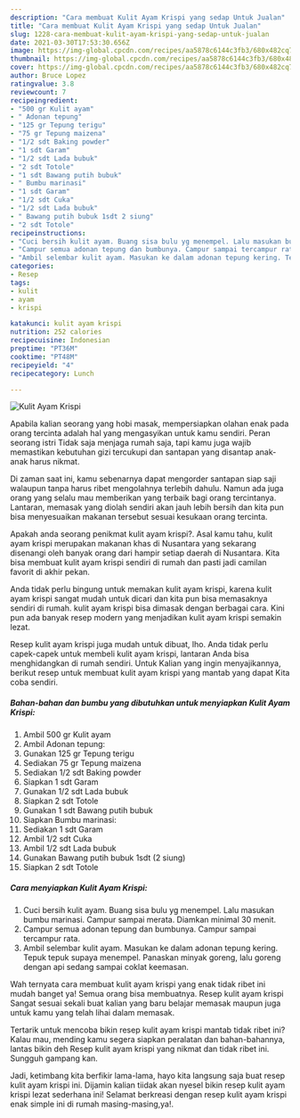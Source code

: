 ```yaml
---
description: "Cara membuat Kulit Ayam Krispi yang sedap Untuk Jualan"
title: "Cara membuat Kulit Ayam Krispi yang sedap Untuk Jualan"
slug: 1228-cara-membuat-kulit-ayam-krispi-yang-sedap-untuk-jualan
date: 2021-03-30T17:53:30.656Z
image: https://img-global.cpcdn.com/recipes/aa5878c6144c3fb3/680x482cq70/kulit-ayam-krispi-foto-resep-utama.jpg
thumbnail: https://img-global.cpcdn.com/recipes/aa5878c6144c3fb3/680x482cq70/kulit-ayam-krispi-foto-resep-utama.jpg
cover: https://img-global.cpcdn.com/recipes/aa5878c6144c3fb3/680x482cq70/kulit-ayam-krispi-foto-resep-utama.jpg
author: Bruce Lopez
ratingvalue: 3.8
reviewcount: 7
recipeingredient:
- "500 gr Kulit ayam"
- " Adonan tepung"
- "125 gr Tepung terigu"
- "75 gr Tepung maizena"
- "1/2 sdt Baking powder"
- "1 sdt Garam"
- "1/2 sdt Lada bubuk"
- "2 sdt Totole"
- "1 sdt Bawang putih bubuk"
- " Bumbu marinasi"
- "1 sdt Garam"
- "1/2 sdt Cuka"
- "1/2 sdt Lada bubuk"
- " Bawang putih bubuk 1sdt 2 siung"
- "2 sdt Totole"
recipeinstructions:
- "Cuci bersih kulit ayam. Buang sisa bulu yg menempel. Lalu masukan bumbu marinasi. Campur sampai merata. Diamkan minimal 30 menit."
- "Campur semua adonan tepung dan bumbunya. Campur sampai tercampur rata."
- "Ambil selembar kulit ayam. Masukan ke dalam adonan tepung kering. Tepuk tepuk supaya menempel. Panaskan minyak goreng, lalu goreng dengan api sedang sampai coklat keemasan."
categories:
- Resep
tags:
- kulit
- ayam
- krispi

katakunci: kulit ayam krispi 
nutrition: 252 calories
recipecuisine: Indonesian
preptime: "PT36M"
cooktime: "PT48M"
recipeyield: "4"
recipecategory: Lunch

---
```



![Kulit Ayam Krispi](https://img-global.cpcdn.com/recipes/aa5878c6144c3fb3/680x482cq70/kulit-ayam-krispi-foto-resep-utama.jpg)

Apabila kalian seorang yang hobi masak, mempersiapkan olahan enak pada orang tercinta adalah hal yang mengasyikan untuk kamu sendiri. Peran seorang istri Tidak saja menjaga rumah saja, tapi kamu juga wajib memastikan kebutuhan gizi tercukupi dan santapan yang disantap anak-anak harus nikmat.

Di zaman  saat ini, kamu sebenarnya dapat mengorder santapan siap saji walaupun tanpa harus ribet mengolahnya terlebih dahulu. Namun ada juga orang yang selalu mau memberikan yang terbaik bagi orang tercintanya. Lantaran, memasak yang diolah sendiri akan jauh lebih bersih dan kita pun bisa menyesuaikan makanan tersebut sesuai kesukaan orang tercinta. 



Apakah anda seorang penikmat kulit ayam krispi?. Asal kamu tahu, kulit ayam krispi merupakan makanan khas di Nusantara yang sekarang disenangi oleh banyak orang dari hampir setiap daerah di Nusantara. Kita bisa membuat kulit ayam krispi sendiri di rumah dan pasti jadi camilan favorit di akhir pekan.

Anda tidak perlu bingung untuk memakan kulit ayam krispi, karena kulit ayam krispi sangat mudah untuk dicari dan kita pun bisa memasaknya sendiri di rumah. kulit ayam krispi bisa dimasak dengan berbagai cara. Kini pun ada banyak resep modern yang menjadikan kulit ayam krispi semakin lezat.

Resep kulit ayam krispi juga mudah untuk dibuat, lho. Anda tidak perlu capek-capek untuk membeli kulit ayam krispi, lantaran Anda bisa menghidangkan di rumah sendiri. Untuk Kalian yang ingin menyajikannya, berikut resep untuk membuat kulit ayam krispi yang mantab yang dapat Kita coba sendiri.

<!--inarticleads1-->

##### Bahan-bahan dan bumbu yang dibutuhkan untuk menyiapkan Kulit Ayam Krispi:

1. Ambil 500 gr Kulit ayam
1. Ambil  Adonan tepung:
1. Gunakan 125 gr Tepung terigu
1. Sediakan 75 gr Tepung maizena
1. Sediakan 1/2 sdt Baking powder
1. Siapkan 1 sdt Garam
1. Gunakan 1/2 sdt Lada bubuk
1. Siapkan 2 sdt Totole
1. Gunakan 1 sdt Bawang putih bubuk
1. Siapkan  Bumbu marinasi:
1. Sediakan 1 sdt Garam
1. Ambil 1/2 sdt Cuka
1. Ambil 1/2 sdt Lada bubuk
1. Gunakan  Bawang putih bubuk 1sdt (2 siung)
1. Siapkan 2 sdt Totole




<!--inarticleads2-->

##### Cara menyiapkan Kulit Ayam Krispi:

1. Cuci bersih kulit ayam. Buang sisa bulu yg menempel. Lalu masukan bumbu marinasi. Campur sampai merata. Diamkan minimal 30 menit.
1. Campur semua adonan tepung dan bumbunya. Campur sampai tercampur rata.
1. Ambil selembar kulit ayam. Masukan ke dalam adonan tepung kering. Tepuk tepuk supaya menempel. Panaskan minyak goreng, lalu goreng dengan api sedang sampai coklat keemasan.




Wah ternyata cara membuat kulit ayam krispi yang enak tidak ribet ini mudah banget ya! Semua orang bisa membuatnya. Resep kulit ayam krispi Sangat sesuai sekali buat kalian yang baru belajar memasak maupun juga untuk kamu yang telah lihai dalam memasak.

Tertarik untuk mencoba bikin resep kulit ayam krispi mantab tidak ribet ini? Kalau mau, mending kamu segera siapkan peralatan dan bahan-bahannya, lantas bikin deh Resep kulit ayam krispi yang nikmat dan tidak ribet ini. Sungguh gampang kan. 

Jadi, ketimbang kita berfikir lama-lama, hayo kita langsung saja buat resep kulit ayam krispi ini. Dijamin kalian tiidak akan nyesel bikin resep kulit ayam krispi lezat sederhana ini! Selamat berkreasi dengan resep kulit ayam krispi enak simple ini di rumah masing-masing,ya!.

